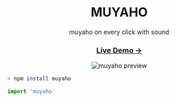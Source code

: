 <h1 align="center">MUYAHO</h1>
<p align="center">muyaho on every click with sound</p>

<h3 align="center">
  <a href="https://jhaemin.github.io/muyaho">Live Demo →</a>
</h3>

<p align="center">
  <img src="./img/muyaho.gif" alt="muyaho preview" />
</p>

```zsh
> npm install muyaho
```

```js
import 'muyaho'
```
